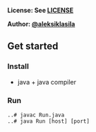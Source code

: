 **License: See [LICENSE](../../LICENSE)**

**Author: [@aleksiklasila](https://github.com/aleksiklasila)**

## Get started

### Install

* java + java compiler

### Run
```
..# javac Run.java
..# java Run [host] [port]
```
